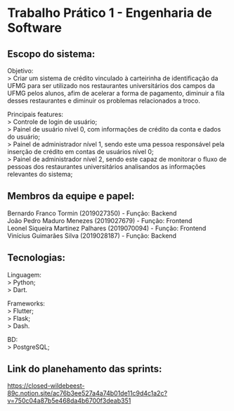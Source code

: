 # Trabalho Prático 1 - Engenharia de Software

## Escopo do sistema:

  Objetivo:<br>
    > Criar um sistema de crédito vinculado à carteirinha de identificação da UFMG para ser utilizado nos restaurantes universitários dos campos da UFMG pelos alunos, afim de acelerar a forma de pagamento, diminuir a fila desses restaurantes e diminuir os problemas relacionados a troco.<br>
  
  Principais features:<br>
    > Controle de login de usuário;<br>
    > Painel de usuário nível 0, com informações de crédito da conta e dados do usuário;<br>
    > Painel de administrador nível 1, sendo este uma pessoa responsável pela inserção de crédito em contas de usuários nível 0;<br>
    > Painel de administrador nível 2, sendo este capaz de monitorar o fluxo de pessoas dos restaurantes universitários analisandos as informações relevantes do sistema;<br>
    

## Membros da equipe e papel:

  Bernardo Franco Tormin (2019027350) - Função: Backend<br>
  João Pedro Maduro Menezes (2019027679) - Função: Frontend<br>
  Leonel Siqueira Martinez Palhares (2019070094) - Função: Frontend<br>
  Vinícius Guimarães Silva (2019028187) - Função: Backend<br>

## Tecnologias:

  Linguagem:<br>
    > Python;<br>
    > Dart.<br>

  Frameworks:<br>
    > Flutter;<br>
    > Flask;<br>
    > Dash.<br>

  BD:<br>
    > PostgreSQL;<br>

## Link do planehamento das sprints:
https://closed-wildebeest-89c.notion.site/ac76b3ee527a4a74b01de11c9d4c1a2c?v=750c04a87b5e468da4b6700f3deab351
